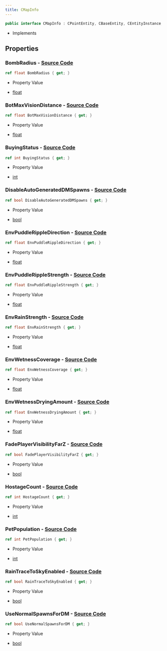 ```yaml
---
title: CMapInfo
---
```


```csharp
public interface CMapInfo : CPointEntity, CBaseEntity, CEntityInstance, ISchemaClass<CEntityInstance>, ISchemaClass<CBaseEntity>, ISchemaClass<CPointEntity>, ISchemaClass<CMapInfo>, ISchemaField, ISchemaClass, INativeHandle
```

- Implements

## Properties

### **BombRadius** - [Source Code](https://github.com/swiftly-solution/swiftlys2/blob/main/managed/src/SwiftlyS2.Generated/Schemas/Interfaces/CMapInfo.cs#L18)

```csharp
ref float BombRadius { get; }
```

- Property Value

- [float](https://learn.microsoft.com/dotnet/api/system.single)

### **BotMaxVisionDistance** - [Source Code](https://github.com/swiftly-solution/swiftlys2/blob/main/managed/src/SwiftlyS2.Generated/Schemas/Interfaces/CMapInfo.cs#L26)

```csharp
ref float BotMaxVisionDistance { get; }
```

- Property Value

- [float](https://learn.microsoft.com/dotnet/api/system.single)

### **BuyingStatus** - [Source Code](https://github.com/swiftly-solution/swiftlys2/blob/main/managed/src/SwiftlyS2.Generated/Schemas/Interfaces/CMapInfo.cs#L16)

```csharp
ref int BuyingStatus { get; }
```

- Property Value

- [int](https://learn.microsoft.com/dotnet/api/system.int32)

### **DisableAutoGeneratedDMSpawns** - [Source Code](https://github.com/swiftly-solution/swiftlys2/blob/main/managed/src/SwiftlyS2.Generated/Schemas/Interfaces/CMapInfo.cs#L24)

```csharp
ref bool DisableAutoGeneratedDMSpawns { get; }
```

- Property Value

- [bool](https://learn.microsoft.com/dotnet/api/system.boolean)

### **EnvPuddleRippleDirection** - [Source Code](https://github.com/swiftly-solution/swiftlys2/blob/main/managed/src/SwiftlyS2.Generated/Schemas/Interfaces/CMapInfo.cs#L38)

```csharp
ref float EnvPuddleRippleDirection { get; }
```

- Property Value

- [float](https://learn.microsoft.com/dotnet/api/system.single)

### **EnvPuddleRippleStrength** - [Source Code](https://github.com/swiftly-solution/swiftlys2/blob/main/managed/src/SwiftlyS2.Generated/Schemas/Interfaces/CMapInfo.cs#L36)

```csharp
ref float EnvPuddleRippleStrength { get; }
```

- Property Value

- [float](https://learn.microsoft.com/dotnet/api/system.single)

### **EnvRainStrength** - [Source Code](https://github.com/swiftly-solution/swiftlys2/blob/main/managed/src/SwiftlyS2.Generated/Schemas/Interfaces/CMapInfo.cs#L34)

```csharp
ref float EnvRainStrength { get; }
```

- Property Value

- [float](https://learn.microsoft.com/dotnet/api/system.single)

### **EnvWetnessCoverage** - [Source Code](https://github.com/swiftly-solution/swiftlys2/blob/main/managed/src/SwiftlyS2.Generated/Schemas/Interfaces/CMapInfo.cs#L40)

```csharp
ref float EnvWetnessCoverage { get; }
```

- Property Value

- [float](https://learn.microsoft.com/dotnet/api/system.single)

### **EnvWetnessDryingAmount** - [Source Code](https://github.com/swiftly-solution/swiftlys2/blob/main/managed/src/SwiftlyS2.Generated/Schemas/Interfaces/CMapInfo.cs#L42)

```csharp
ref float EnvWetnessDryingAmount { get; }
```

- Property Value

- [float](https://learn.microsoft.com/dotnet/api/system.single)

### **FadePlayerVisibilityFarZ** - [Source Code](https://github.com/swiftly-solution/swiftlys2/blob/main/managed/src/SwiftlyS2.Generated/Schemas/Interfaces/CMapInfo.cs#L30)

```csharp
ref bool FadePlayerVisibilityFarZ { get; }
```

- Property Value

- [bool](https://learn.microsoft.com/dotnet/api/system.boolean)

### **HostageCount** - [Source Code](https://github.com/swiftly-solution/swiftlys2/blob/main/managed/src/SwiftlyS2.Generated/Schemas/Interfaces/CMapInfo.cs#L28)

```csharp
ref int HostageCount { get; }
```

- Property Value

- [int](https://learn.microsoft.com/dotnet/api/system.int32)

### **PetPopulation** - [Source Code](https://github.com/swiftly-solution/swiftlys2/blob/main/managed/src/SwiftlyS2.Generated/Schemas/Interfaces/CMapInfo.cs#L20)

```csharp
ref int PetPopulation { get; }
```

- Property Value

- [int](https://learn.microsoft.com/dotnet/api/system.int32)

### **RainTraceToSkyEnabled** - [Source Code](https://github.com/swiftly-solution/swiftlys2/blob/main/managed/src/SwiftlyS2.Generated/Schemas/Interfaces/CMapInfo.cs#L32)

```csharp
ref bool RainTraceToSkyEnabled { get; }
```

- Property Value

- [bool](https://learn.microsoft.com/dotnet/api/system.boolean)

### **UseNormalSpawnsForDM** - [Source Code](https://github.com/swiftly-solution/swiftlys2/blob/main/managed/src/SwiftlyS2.Generated/Schemas/Interfaces/CMapInfo.cs#L22)

```csharp
ref bool UseNormalSpawnsForDM { get; }
```

- Property Value

- [bool](https://learn.microsoft.com/dotnet/api/system.boolean)

